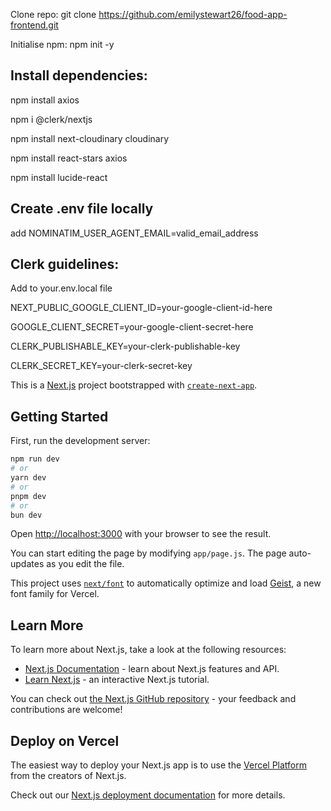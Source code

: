 Clone repo: git clone https://github.com/emilystewart26/food-app-frontend.git

Initialise npm: npm init -y

## Install dependencies:

npm install axios

npm i @clerk/nextjs

npm install next-cloudinary cloudinary

 npm install react-stars axios

 npm install lucide-react

## Create .env file locally  
add NOMINATIM_USER_AGENT_EMAIL=valid_email_address

## Clerk guidelines:

Add to your.env.local file 

NEXT_PUBLIC_GOOGLE_CLIENT_ID=your-google-client-id-here

GOOGLE_CLIENT_SECRET=your-google-client-secret-here

CLERK_PUBLISHABLE_KEY=your-clerk-publishable-key

CLERK_SECRET_KEY=your-clerk-secret-key


















This is a [Next.js](https://nextjs.org) project bootstrapped with [`create-next-app`](https://github.com/vercel/next.js/tree/canary/packages/create-next-app).

## Getting Started

First, run the development server:

```bash
npm run dev
# or
yarn dev
# or
pnpm dev
# or
bun dev
```

Open [http://localhost:3000](http://localhost:3000) with your browser to see the result.

You can start editing the page by modifying `app/page.js`. The page auto-updates as you edit the file.

This project uses [`next/font`](https://nextjs.org/docs/app/building-your-application/optimizing/fonts) to automatically optimize and load [Geist](https://vercel.com/font), a new font family for Vercel.

## Learn More

To learn more about Next.js, take a look at the following resources:

- [Next.js Documentation](https://nextjs.org/docs) - learn about Next.js features and API.
- [Learn Next.js](https://nextjs.org/learn) - an interactive Next.js tutorial.

You can check out [the Next.js GitHub repository](https://github.com/vercel/next.js) - your feedback and contributions are welcome!

## Deploy on Vercel

The easiest way to deploy your Next.js app is to use the [Vercel Platform](https://vercel.com/new?utm_medium=default-template&filter=next.js&utm_source=create-next-app&utm_campaign=create-next-app-readme) from the creators of Next.js.

Check out our [Next.js deployment documentation](https://nextjs.org/docs/app/building-your-application/deploying) for more details.
